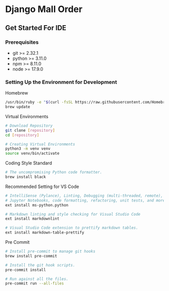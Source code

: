# Django Mall Order

## Get Started For IDE

### Prerequisites

- git >= 2.32.1
- python >= 3.11.0
- npm >= 8.11.0
- node >= 17.9.0

### Setting Up the Environment for Development

Homebrew

```sh
/usr/bin/ruby -e "$(curl -fsSL https://raw.githubusercontent.com/Homebrew/install/master/install)"
brew update
```

Virtual Environments

```sh
# Download Repository
git clone [repository]
cd [repository]

# Creating Virtual Environments
python3 -m venv venv
source venv/bin/activate
```

Coding Style Standard

```sh
# The uncompromising Python code formatter.
brew install black
```

Recommended Setting for VS Code

```sh
# IntelliSense (Pylance), Linting, Debugging (multi-threaded, remote),
# Jupyter Notebooks, code formatting, refactoring, unit tests, and more.
ext install ms-python.python

# Markdown linting and style checking for Visual Studio Code
ext install markdownlint

# Visual Studio Code extension to prettify markdown tables.
ext install markdown-table-prettify
```

Pre Commit

```sh
# Install pre-commit to manage git hooks
brew install pre-commit

# Install the git hook scripts.
pre-commit install

# Run against all the files.
pre-commit run --all-files
```
